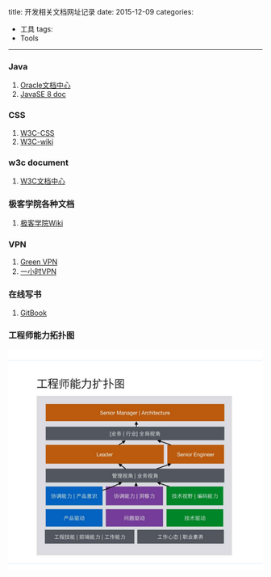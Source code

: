title: 开发相关文档网址记录
date: 2015-12-09
categories:
- 工具
tags:
- Tools
--------------------
### Java
1. [Oracle文档中心](http://docs.oracle.com/en/)
2. [JavaSE 8 doc](http://docs.oracle.com/javase/8/docs/)

### CSS
1. [W3C-CSS](http://www.w3.org/TR/#tr_CSS)
2. [W3C-wiki](http://www.w3.org/wiki/CSS/Training)

### w3c document
 1. [W3C文档中心](http://www.w3.org/TR)

### 极客学院各种文档
1. [极客学院Wiki](http://wiki.jikexueyuan.com/)

### VPN
1. [Green VPN](http://www.greencho.com/)
2. [一小时VPN](http://free-vpn.wwdhz.com/)

### 在线写书
1. [GitBook](https://www.gitbook.com/)

### 工程师能力拓扑图
![engineer career](/images/blog/engineer_career.PNG "Optional title")